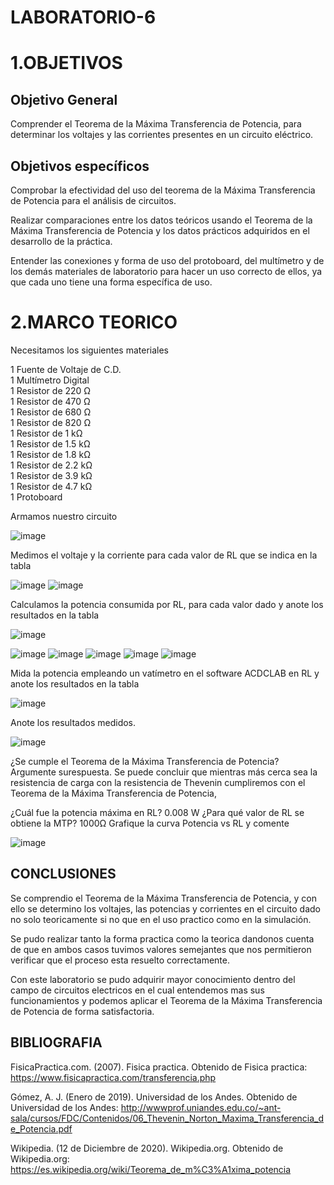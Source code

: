 # LABORATORIO-6
# 1.OBJETIVOS

## Objetivo General

Comprender el Teorema de la Máxima Transferencia de Potencia, para determinar los voltajes y las corrientes presentes en un circuito eléctrico.

## Objetivos específicos

Comprobar la efectividad del uso del teorema de la Máxima Transferencia de Potencia para el análisis de circuitos.

Realizar comparaciones entre los datos teóricos usando el Teorema de la Máxima Transferencia de Potencia y los datos prácticos adquiridos en el desarrollo de la práctica.

Entender las conexiones y forma de uso del protoboard, del multímetro y de los demás materiales de laboratorio para hacer un uso correcto de ellos, ya que cada uno tiene una forma específica de uso.
# 2.MARCO TEORICO
Necesitamos los siguientes materiales

1 Fuente de Voltaje de C.D.<br>
1 Multímetro Digital<br>
1 Resistor de 220 Ω <br>
1 Resistor de 470 Ω<br>
1 Resistor de 680 Ω<br>
1 Resistor de 820 Ω<br>
1 Resistor de 1 kΩ<br>
1 Resistor de 1.5 kΩ<br>
1 Resistor de 1.8 kΩ<br>
1 Resistor de 2.2 kΩ<br>
1 Resistor de 3.9 kΩ<br>
1 Resistor de 4.7 kΩ<br>
1 Protoboard<br>

Armamos nuestro circuito<br>

![image](https://user-images.githubusercontent.com/116821356/212954972-4d679aef-b3ef-4409-a263-17115a383183.png)

Medimos el voltaje y la corriente para cada valor de RL que se indica en la tabla<br>

![image](https://user-images.githubusercontent.com/116821356/212955497-68506fd1-583e-4633-b8a4-017f7bbc6e01.png)
![image](https://user-images.githubusercontent.com/116821356/212955580-523d2445-39d0-464a-aa87-38dae7e0f30f.png)

Calculamos la potencia consumida por RL, para cada valor dado y anote los resultados en la tabla<br>


![image](https://user-images.githubusercontent.com/116821356/212956824-732d740e-3a6a-4409-a315-b8c462d662aa.png)

![image](https://user-images.githubusercontent.com/116821356/212956919-87343d23-f917-4533-b260-222373eb4638.png)
![image](https://user-images.githubusercontent.com/116821356/212957752-85fdf324-60e1-4140-a84e-7697b68d442e.png)
![image](https://user-images.githubusercontent.com/116821356/212957944-c122acc1-735e-4e71-82a3-42736725941c.png)
![image](https://user-images.githubusercontent.com/116821356/212958186-a5c16cdf-d6b5-4dea-9243-3de25f974f74.png)
![image](https://user-images.githubusercontent.com/116821356/212958349-8908ad9b-644e-43e6-a3ed-69229ad05ccf.png)

Mida la potencia empleando un vatímetro en el software ACDCLAB en RL y anote los resultados en la tabla<br>

![image](https://user-images.githubusercontent.com/116821356/212958584-ae67afa2-2b2b-41c5-b551-d0348e9b60a2.png)

Anote los resultados medidos.

![image](https://user-images.githubusercontent.com/116821356/212960899-bd9643b0-85ab-4a4f-94de-b1a2d32f5c2d.png)


¿Se cumple el Teorema de la Máxima Transferencia de Potencia? Argumente surespuesta.
Se puede concluir que mientras más cerca sea la resistencia de carga con la resistencia de Thevenin cumpliremos con el Teorema de la Máxima Transferencia de Potencia,

¿Cuál fue la potencia máxima en RL?
0.008 W
¿Para qué valor de RL se obtiene la MTP?
1000Ω
Grafique la curva Potencia vs RL y comente

![image](https://user-images.githubusercontent.com/116821356/212964264-9145df15-65e1-46f0-b4e4-53b157561d3f.png)

## CONCLUSIONES

Se comprendio el Teorema de la Máxima Transferencia de Potencia, y con ello se determino los voltajes, las potencias y corrientes en el circuito dado no solo teoricamente si no que en el uso practico como en la simulación.

Se pudo realizar tanto la forma practica como la teorica dandonos cuenta de que en ambos casos tuvimos valores semejantes que nos permitieron verificar que el proceso esta resuelto correctamente.

Con este laboratorio se pudo adquirir mayor conocimiento dentro del campo de circuitos electricos en el cual entendemos mas sus funcionamientos y podemos aplicar el Teorema de la Máxima Transferencia de Potencia de forma satisfactoria.

## BIBLIOGRAFIA 
FisicaPractica.com. (2007). Fisica practica. Obtenido de Fisica practica: https://www.fisicapractica.com/transferencia.php

Gómez, A. J. (Enero de 2019). Universidad de los Andes. Obtenido de Universidad de los Andes: http://wwwprof.uniandes.edu.co/~ant-sala/cursos/FDC/Contenidos/06_Thevenin_Norton_Maxima_Transferencia_de_Potencia.pdf

Wikipedia. (12 de Diciembre de 2020). Wikipedia.org. Obtenido de Wikipedia.org: https://es.wikipedia.org/wiki/Teorema_de_m%C3%A1xima_potencia

